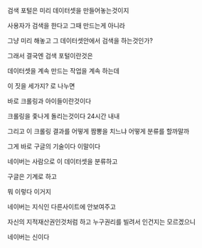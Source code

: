 검색 포털은 미리 데이터셋을 만들어놓는것이지

사용자가 검색을 한다고 그때 만드는게 아니라

그냥 미리 해놓고 그 데이터셋안에서 검색을 하는것인가?

그래서 결국엔 검색  포털이란것은 

데이터셋을 계속 만드는 작업을 계속 하는데

이 짓을 세가지? 로 나누면

바로 크롤링과 아이들이란것이다 

크롤링을 좇나게 돌리는것이다 24시간 내내 

그리고 이 크롤링 결과를 어떻게 짬뽕을 치느냐 어떻게 분류를 할까말까 

그게 바로 구글의 기술이다 이말이다 

네이버는 사람으로 이 데이터셋을 분류하고 

구글은 기계로 하고 

뭐 이렇다 이거지 

네이버는 지식인 다른사이트에 안보여주고 

자신의 지적재산권인것처럼 하고 누구권리를 빌려서 인건지는 모르겠으니

네이버는 신이다 
